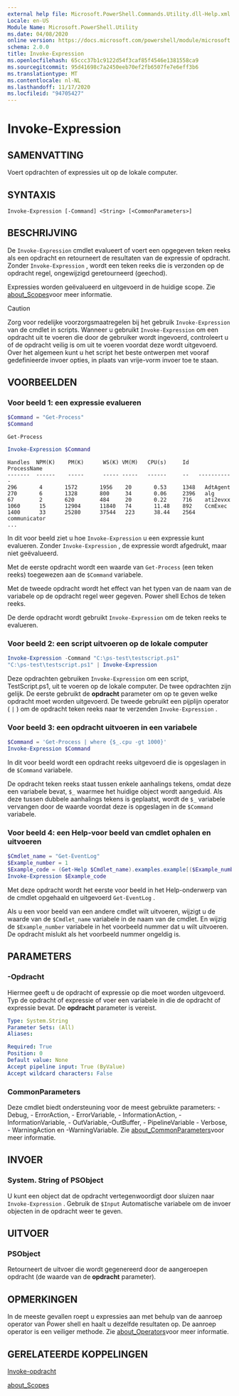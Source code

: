 ```yaml
---
external help file: Microsoft.PowerShell.Commands.Utility.dll-Help.xml
Locale: en-US
Module Name: Microsoft.PowerShell.Utility
ms.date: 04/08/2020
online version: https://docs.microsoft.com/powershell/module/microsoft.powershell.utility/invoke-expression?view=powershell-7.2&WT.mc_id=ps-gethelp
schema: 2.0.0
title: Invoke-Expression
ms.openlocfilehash: 65ccc37b1c9122d54f3caf85f4546e1381558ca9
ms.sourcegitcommit: 95d41698c7a2450eeb70ef2fb6507fe7e6eff3b6
ms.translationtype: MT
ms.contentlocale: nl-NL
ms.lasthandoff: 11/17/2020
ms.locfileid: "94705427"
---
```

# Invoke-Expression

## SAMENVATTING
Voert opdrachten of expressies uit op de lokale computer.

## SYNTAXIS

```
Invoke-Expression [-Command] <String> [<CommonParameters>]
```

## BESCHRIJVING

De `Invoke-Expression` cmdlet evalueert of voert een opgegeven teken reeks als een opdracht en retourneert de resultaten van de expressie of opdracht. Zonder `Invoke-Expression` , wordt een teken reeks die is verzonden op de opdracht regel, ongewijzigd geretourneerd (geechod).

Expressies worden geëvalueerd en uitgevoerd in de huidige scope. Zie [about_Scopes](../Microsoft.PowerShell.Core/About/about_Scopes.md)voor meer informatie.

> [!CAUTION]
> Zorg voor redelijke voorzorgsmaatregelen bij het gebruik `Invoke-Expression` van de cmdlet in scripts. Wanneer u gebruikt `Invoke-Expression` om een opdracht uit te voeren die door de gebruiker wordt ingevoerd, controleert u of de opdracht veilig is om uit te voeren voordat deze wordt uitgevoerd. Over het algemeen kunt u het script het beste ontwerpen met vooraf gedefinieerde invoer opties, in plaats van vrije-vorm invoer toe te staan.

## VOORBEELDEN

### Voor beeld 1: een expressie evalueren

```powershell
$Command = "Get-Process"
$Command
```

```Output
Get-Process
```

```powershell
Invoke-Expression $Command
```

```Output
Handles  NPM(K)    PM(K)      WS(K) VM(M)   CPU(s)     Id   ProcessName
-------  ------    -----      ----- -----   ------     --   -----------
296       4       1572       1956    20       0.53     1348   AdtAgent
270       6       1328       800     34       0.06     2396   alg
67        2       620        484     20       0.22     716    ati2evxx
1060      15      12904      11840   74       11.48    892    CcmExec
1400      33      25280      37544   223      38.44    2564   communicator
...
```

In dit voor beeld ziet u hoe `Invoke-Expression` u een expressie kunt evalueren. Zonder `Invoke-Expression` , de expressie wordt afgedrukt, maar niet geëvalueerd.

Met de eerste opdracht wordt een waarde van `Get-Process` (een teken reeks) toegewezen aan de `$Command` variabele.

Met de tweede opdracht wordt het effect van het typen van de naam van de variabele op de opdracht regel weer gegeven. Power shell Echos de teken reeks.

De derde opdracht wordt gebruikt `Invoke-Expression` om de teken reeks te evalueren.

### Voor beeld 2: een script uitvoeren op de lokale computer

```powershell
Invoke-Expression -Command "C:\ps-test\testscript.ps1"
"C:\ps-test\testscript.ps1" | Invoke-Expression
```

Deze opdrachten gebruiken `Invoke-Expression` om een script, TestScript.ps1, uit te voeren op de lokale computer. De twee opdrachten zijn gelijk. De eerste gebruikt de **opdracht** parameter om op te geven welke opdracht moet worden uitgevoerd.
De tweede gebruikt een pijplijn operator ( `|` ) om de opdracht teken reeks naar te verzenden `Invoke-Expression` .

### Voor beeld 3: een opdracht uitvoeren in een variabele

```powershell
$Command = 'Get-Process | where {$_.cpu -gt 1000}'
Invoke-Expression $Command
```

In dit voor beeld wordt een opdracht reeks uitgevoerd die is opgeslagen in de `$Command` variabele.

De opdracht teken reeks staat tussen enkele aanhalings tekens, omdat deze een variabele bevat, `$_` waarmee het huidige object wordt aangeduid. Als deze tussen dubbele aanhalings tekens is geplaatst, wordt de `$_` variabele vervangen door de waarde voordat deze is opgeslagen in de `$Command` variabele.

### Voor beeld 4: een Help-voor beeld van cmdlet ophalen en uitvoeren

```powershell
$Cmdlet_name = "Get-EventLog"
$Example_number = 1
$Example_code = (Get-Help $Cmdlet_name).examples.example[($Example_number-1)].code
Invoke-Expression $Example_code
```

Met deze opdracht wordt het eerste voor beeld in het Help-onderwerp van de cmdlet opgehaald en uitgevoerd `Get-EventLog` .

Als u een voor beeld van een andere cmdlet wilt uitvoeren, wijzigt u de waarde van de `$Cmdlet_name` variabele in de naam van de cmdlet. En wijzig de `$Example_number` variabele in het voorbeeld nummer dat u wilt uitvoeren. De opdracht mislukt als het voorbeeld nummer ongeldig is.

## PARAMETERS

### -Opdracht

Hiermee geeft u de opdracht of expressie op die moet worden uitgevoerd. Typ de opdracht of expressie of voer een variabele in die de opdracht of expressie bevat. De **opdracht** parameter is vereist.

```yaml
Type: System.String
Parameter Sets: (All)
Aliases:

Required: True
Position: 0
Default value: None
Accept pipeline input: True (ByValue)
Accept wildcard characters: False
```

### CommonParameters

Deze cmdlet biedt ondersteuning voor de meest gebruikte parameters: -Debug, - ErrorAction, - ErrorVariable, - InformationAction, -InformationVariable, - OutVariable,-OutBuffer, - PipelineVariable - Verbose, - WarningAction en -WarningVariable. Zie [about_CommonParameters](../Microsoft.PowerShell.Core/About/about_CommonParameters.md)voor meer informatie.

## INVOER

### System. String of PSObject

U kunt een object dat de opdracht vertegenwoordigt door sluizen naar `Invoke-Expression` .
Gebruik de `$Input` Automatische variabele om de invoer objecten in de opdracht weer te geven.

## UITVOER

### PSObject

Retourneert de uitvoer die wordt gegenereerd door de aangeroepen opdracht (de waarde van de **opdracht** parameter).

## OPMERKINGEN

In de meeste gevallen roept u expressies aan met behulp van de aanroep operator van Power shell en haalt u dezelfde resultaten op.
De aanroep operator is een veiliger methode. Zie [about_Operators](../microsoft.powershell.core/about/about_operators.md#call-operator-)voor meer informatie.

## GERELATEERDE KOPPELINGEN

[Invoke-opdracht](../Microsoft.PowerShell.Core/Invoke-Command.md)

[about_Scopes](../Microsoft.PowerShell.Core/About/about_Scopes.md)

